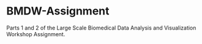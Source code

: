 # BMDW-Assignment
Parts 1 and 2 of the Large Scale Biomedical Data Analysis and Visualization Workshop Assignment.
